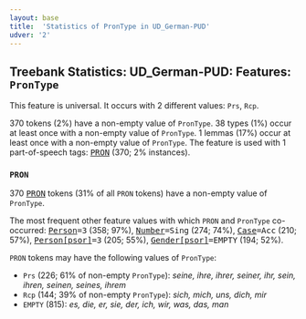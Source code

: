 ```yaml
---
layout: base
title:  'Statistics of PronType in UD_German-PUD'
udver: '2'
---
```


## Treebank Statistics: UD_German-PUD: Features: `PronType`

This feature is universal.
It occurs with 2 different values: `Prs`, `Rcp`.

370 tokens (2%) have a non-empty value of `PronType`.
38 types (1%) occur at least once with a non-empty value of `PronType`.
1 lemmas (17%) occur at least once with a non-empty value of `PronType`.
The feature is used with 1 part-of-speech tags: <tt><a href="de_pud-pos-PRON.html">PRON</a></tt> (370; 2% instances).

### `PRON`

370 <tt><a href="de_pud-pos-PRON.html">PRON</a></tt> tokens (31% of all `PRON` tokens) have a non-empty value of `PronType`.

The most frequent other feature values with which `PRON` and `PronType` co-occurred: <tt><a href="de_pud-feat-Person.html">Person</a></tt><tt>=3</tt> (358; 97%), <tt><a href="de_pud-feat-Number.html">Number</a></tt><tt>=Sing</tt> (274; 74%), <tt><a href="de_pud-feat-Case.html">Case</a></tt><tt>=Acc</tt> (210; 57%), <tt><a href="de_pud-feat-Person-psor.html">Person[psor]</a></tt><tt>=3</tt> (205; 55%), <tt><a href="de_pud-feat-Gender-psor.html">Gender[psor]</a></tt><tt>=EMPTY</tt> (194; 52%).

`PRON` tokens may have the following values of `PronType`:

* `Prs` (226; 61% of non-empty `PronType`): <em>seine, ihre, ihrer, seiner, ihr, sein, ihren, seinen, seines, ihrem</em>
* `Rcp` (144; 39% of non-empty `PronType`): <em>sich, mich, uns, dich, mir</em>
* `EMPTY` (815): <em>es, die, er, sie, der, ich, wir, was, das, man</em>

